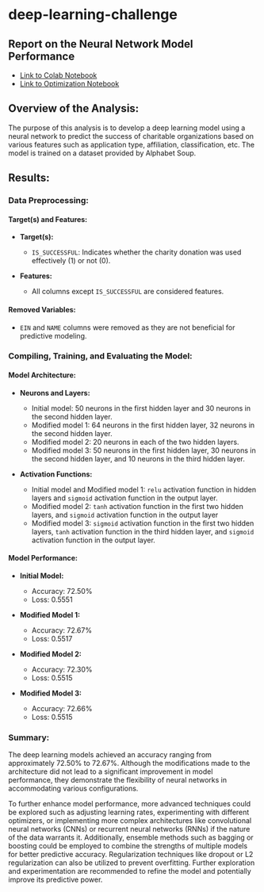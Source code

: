 # deep-learning-challenge
## Report on the Neural Network Model Performance

- [Link to Colab Notebook](https://colab.research.google.com/drive/1nfnbZBiQHha0qtqWaPtwAPVLZIuzOKPJ?usp=drive_link)
- [Link to Optimization Notebook](https://colab.research.google.com/drive/1TKV1IteNaA5aT0YM_2MX_gYY4aXctER7?usp=drive_link)

## Overview of the Analysis:
The purpose of this analysis is to develop a deep learning model using a neural network to predict the success of charitable organizations based on various features such as application type, affiliation, classification, etc. The model is trained on a dataset provided by Alphabet Soup.

## Results:

### Data Preprocessing:

#### Target(s) and Features:
- **Target(s):**
  - `IS_SUCCESSFUL`: Indicates whether the charity donation was used effectively (1) or not (0).

- **Features:**
  - All columns except `IS_SUCCESSFUL` are considered features.

#### Removed Variables:
- `EIN` and `NAME` columns were removed as they are not beneficial for predictive modeling.

### Compiling, Training, and Evaluating the Model:

#### Model Architecture:
- **Neurons and Layers:**
  - Initial model: 50 neurons in the first hidden layer and 30 neurons in the second hidden layer.
  - Modified model 1: 64 neurons in the first hidden layer, 32 neurons in the second hidden layer.
  - Modified model 2: 20 neurons in each of the two hidden layers.
  - Modified model 3: 50 neurons in the first hidden layer, 30 neurons in the second hidden layer, and 10 neurons in the third hidden layer.

- **Activation Functions:**
  - Initial model and Modified model 1: `relu` activation function in hidden layers and `sigmoid` activation function in the output layer.
  - Modified model 2: `tanh` activation function in the first two hidden layers, and `sigmoid` activation function in the output layer
  - Modified model 3: `sigmoid` activation function in the first two hidden layers, `tanh` activation function in the third hidden layer, and `sigmoid` activation function in the output layer.

#### Model Performance:
- **Initial Model:**
  - Accuracy: 72.50%
  - Loss: 0.5551

- **Modified Model 1:**
  - Accuracy: 72.67%
  - Loss: 0.5517

- **Modified Model 2:**
  - Accuracy: 72.30%
  - Loss: 0.5515

- **Modified Model 3:**
  - Accuracy: 72.66%
  - Loss: 0.5515

### Summary:
The deep learning models achieved an accuracy ranging from approximately 72.50% to 72.67%. Although the modifications made to the architecture did not lead to a significant improvement in model performance, they demonstrate the flexibility of neural networks in accommodating various configurations. 

To further enhance model performance, more advanced techniques could be explored such as adjusting learning rates, experimenting with different optimizers, or implementing more complex architectures like convolutional neural networks (CNNs) or recurrent neural networks (RNNs) if the nature of the data warrants it. Additionally, ensemble methods such as bagging or boosting could be employed to combine the strengths of multiple models for better predictive accuracy. Regularization techniques like dropout or L2 regularization can also be utilized to prevent overfitting. Further exploration and experimentation are recommended to refine the model and potentially improve its predictive power.
